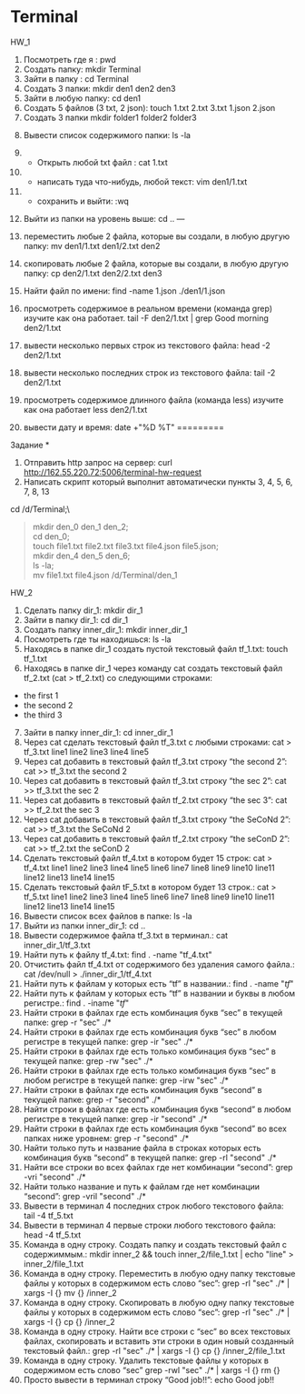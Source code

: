 # Terminal
HW_1
1) Посмотреть где я : pwd
2) Создать папку: mkdir Terminal
3) Зайти в папку : cd Terminal
4) Создать 3 папки: mkdir den1 den2 den3
5) Зайти в любую папку: cd den1
6) Создать 5 файлов (3 txt, 2 json):  touch 1.txt 2.txt 3.txt 1.json 2.json
7) Создать 3 папки mkdir folder1 folder2 folder3
8. Вывести список содержимого папки:  ls -la
9) + Открыть любой txt файл : cat 1.txt
10) + написать туда что-нибудь, любой текст: vim den1/1.txt
11) + сохранить и выйти:  :wq
12) Выйти из папки на уровень выше: cd ..
—
13) переместить любые 2 файла, которые вы создали, в любую другую папку: 
mv den1/1.txt den1/2.txt den2

14) скопировать любые 2 файла, которые вы создали, в любую другую папку: 
       cp den2/1.txt den2/2.txt den3

15) Найти файл по имени:
find -name 1.json
./den1/1.json

16) просмотреть содержимое в реальном времени (команда grep) изучите как она работает.
tail -F den2/1.txt | grep Good morning den2/1.txt

17) вывести несколько первых строк из текстового файла: head -2 den2/1.txt
18) вывести несколько последних строк из текстового файла:  tail -2 den2/1.txt

19) просмотреть содержимое длинного файла (команда less) изучите как она работает less den2/1.txt
20) вывести дату и время: date +"%D %T"
=========

Задание *
1) Отправить http запрос на сервер: curl http://162.55.220.72:5006/terminal-hw-request
2) Написать скрипт который выполнит автоматически пункты 3, 4, 5, 6, 7, 8, 13

cd /d/Terminal;\
> mkdir den_0 den_1 den_2;\
> cd den_0;\
> touch file1.txt file2.txt file3.txt file4.json file5.json;\
> mkdir den_4 den_5 den_6;\
> ls -la;\
> mv file1.txt file4.json /d/Terminal/den_1

HW_2
 1. Сделать папку dir_1: mkdir dir_1
 2. Зайти в папку dir_1: cd dir_1
 3. Создать папку inner_dir_1:  mkdir inner_dir_1
 4. Посмотреть где ты находишься: ls -la
 5. Находясь в папке dir_1 создать пустой текстовый файл tf_1.txt: touch tf_1.txt
 6. Находясь в папке dir_1 через команду cat создать текстовый файл tf_2.txt (cat > tf_2.txt) со следующими строками: 
- the first 1
- the second 2
- the third 3
 7. Зайти в папку inner_dir_1: cd inner_dir_1
 8. Через cat сделать текстовый файл tf_3.txt  c любыми строками: cat > tf_3.txt
line1
line2
line3
line4
line5
 9. Через cat добавить в текстовый файл tf_3.txt строку “the second 2”: cat >> tf_3.txt 
the second 2
 10. Через cat добавить в текстовый файл tf_3.txt строку “the sec 2”: cat >> tf_3.txt
the sec 2
 11. Через cat добавить в текстовый файл tf_2.txt строку “the sec 3”: 
cat >> tf_2.txt
the sec 3
 12. Через cat добавить в текстовый файл tf_3.txt строку “the SeCoNd 2”:
cat >> tf_3.txt
the SeCoNd 2
 13. Через cat добавить в текстовый файл tf_2.txt строку “the seConD 2”:
cat >> tf_2.txt
the seConD 2
 14. Сделать текстовый файл tf_4.txt в котором будет 15 строк:
cat > tf_4.txt
line1
line2
line3
line4
line5
line6
line7
line8
line9
line10
line11
line12
line13
line14
line15
 15. Сделать текстовый файл tF_5.txt в котором будет 13 строк.:
cat > tf_5.txt
line1
line2
line3
line4
line5
line6
line7
line8
line9
line10
line11
line12
line13
line14
line15
 16. Вывести список всех файлов в папке: ls -la
 17. Выйти из папки inner_dir_1: cd ..
 18. Вывести содержимое файла tf_3.txt в терминал.: cat inner_dir_1/tf_3.txt
 19. Найти путь к файлу tf_4.txt: find . -name "tf_4.txt"
 20. Отчистить файл tf_4.txt от содержимого без удаления самого файла.: cat /dev/null > ./inner_dir_1/tf_4.txt
 21. Найти путь к файлам у которых есть  “tf” в названии.: find . -name "*tf*"
 22. Найти путь к файлам у которых есть  “tf” в названии и буквы в любом регистре.: find . -iname "*tf*"
 23. Найти строки в файлах где есть комбинация букв “sec” в текущей папке: grep -r "sec" ./*
 24. Найти строки в файлах где есть комбинация букв “sec” в любом регистре в текущей папке: grep -ir "sec" ./*
 25. Найти строки в файлах где есть только комбинация букв “sec” в текущей папке: grep -rw "sec" ./*
 26. Найти строки в файлах где есть только комбинация букв “sec” в любом регистре в текущей папке: grep -irw "sec" ./*
 27. Найти строки в файлах где есть комбинация букв “second” в текущей папке: grep -r "second" ./*
 28. Найти строки в файлах где есть комбинация букв “second” в любом регистре в текущей папке: grep -ir "second" ./*
 29. Найти строки в файлах где есть комбинация букв “second” во всех папках ниже уровнем: grep -r "second" ./*
 30. Найти только путь и название файла в строках которых есть комбинация букв “second” в текущей папке: grep -rl "second" ./*
 31. Найти все строки во всех файлах где нет комбинации “second”: grep -vri "second" ./*
 32. Найти только название и путь к файлам где нет комбинации “second”: grep -vril "second" ./*
 33. Вывести в терминал 4 последних строк любого текстового файла: tail -4 tf_5.txt
 34. Вывести в терминал 4 первые строки любого текстового файла: head -4 tf_5.txt
 35. Команда в одну строку. Создать папку и создать текстовый файл с содержиммым.: mkdir inner_2 && touch inner_2/file_1.txt | echo "line" > inner_2/file_1.txt
 36. Команда в одну строку. Переместить в любую одну папку текстовые файлы у которых в содержимом есть слово “sec”: grep -rl "sec" ./* | xargs -I {} mv {} /inner_2
 37. Команда в одну строку. Скопировать в любую одну папку текстовые файлы у которых в содержимом есть слово “sec”: grep -rl "sec" ./* | xargs -I {} cp {} /inner_2
 38. Команда в одну строку. Найти все строки c “sec” во всех текстовых файлах, скопировать и вставить эти строки в один новый созданный текстовый файл.: grep -rl "sec" ./* | xargs -I {} cp {} /inner_2/file_1.txt
 39. Команда в одну строку. Удалить текстовые файлы у которых в содержимом есть слово “sec” grep -rwl "sec" ./* | xargs -I {} rm {}
 40. Просто вывести в терминал строку “Good job!!”: echo Good job!!
